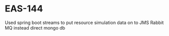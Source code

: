 # EAS-144
Used spring boot streams to put resource simulation data on to JMS Rabbit MQ instead direct mongo db
